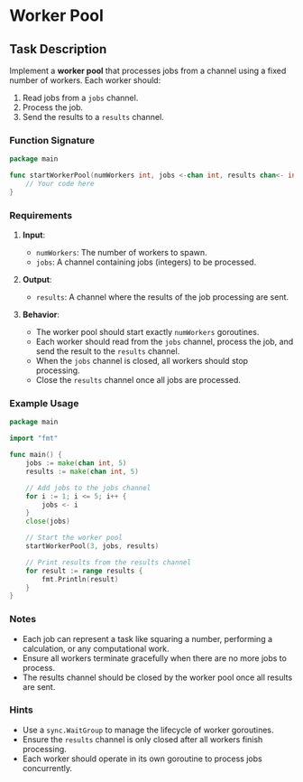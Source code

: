 # Worker Pool

## Task Description

Implement a **worker pool** that processes jobs from a channel using a fixed number of workers. Each worker should:

1. Read jobs from a `jobs` channel.
2. Process the job.
3. Send the results to a `results` channel.

### Function Signature

```go
package main

func startWorkerPool(numWorkers int, jobs <-chan int, results chan<- int) {
	// Your code here
}
```

### Requirements

1. **Input**:
    - `numWorkers`: The number of workers to spawn.
    - `jobs`: A channel containing jobs (integers) to be processed.

2. **Output**:
    - `results`: A channel where the results of the job processing are sent.

3. **Behavior**:
    - The worker pool should start exactly `numWorkers` goroutines.
    - Each worker should read from the `jobs` channel, process the job, and send the result to the `results` channel.
    - When the `jobs` channel is closed, all workers should stop processing.
    - Close the `results` channel once all jobs are processed.

### Example Usage

```go
package main

import "fmt"

func main() {
	jobs := make(chan int, 5)
	results := make(chan int, 5)

	// Add jobs to the jobs channel
	for i := 1; i <= 5; i++ {
		jobs <- i
	}
	close(jobs)

	// Start the worker pool
	startWorkerPool(3, jobs, results)

	// Print results from the results channel
	for result := range results {
		fmt.Println(result)
	}
}
```

### Notes

- Each job can represent a task like squaring a number, performing a calculation, or any computational work.
- Ensure all workers terminate gracefully when there are no more jobs to process.
- The results channel should be closed by the worker pool once all results are sent.

### Hints

- Use a `sync.WaitGroup` to manage the lifecycle of worker goroutines.
- Ensure the `results` channel is only closed after all workers finish processing.
- Each worker should operate in its own goroutine to process jobs concurrently.
